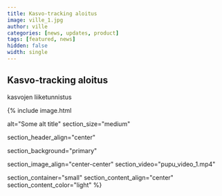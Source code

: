 ```yaml
---
title: Kasvo-tracking aloitus
image: ville_1.jpg
author: ville
categories: [news, updates, product]
tags: [featured, news]
hidden: false
width: single
---
```


## Kasvo-tracking aloitus



kasvojen liiketunnistus




{% include image.html

  alt="Some alt title"
  section_size="medium"
  


  section_header_align="center"

  section_background="primary"

  section_image_align="center-center"
  section_video="pupu_video_1.mp4"

  section_container="small"
  section_content_align="center"
  section_content_color="light"
%}
